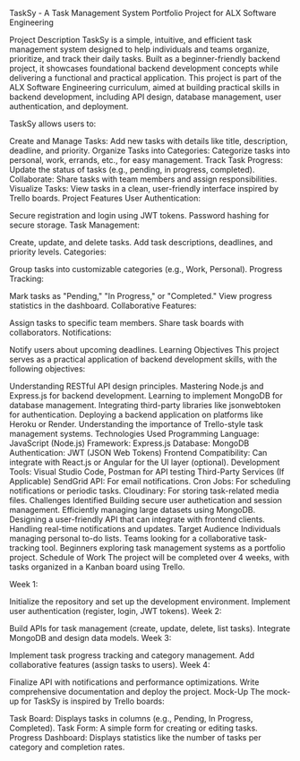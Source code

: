 TaskSy - A Task Management System
Portfolio Project for ALX Software Engineering

Project Description
TaskSy is a simple, intuitive, and efficient task management system designed to help individuals and teams organize, prioritize, and track their daily tasks. Built as a beginner-friendly backend project, it showcases foundational backend development concepts while delivering a functional and practical application. This project is part of the ALX Software Engineering curriculum, aimed at building practical skills in backend development, including API design, database management, user authentication, and deployment.

TaskSy allows users to:

Create and Manage Tasks: Add new tasks with details like title, description, deadline, and priority.
Organize Tasks into Categories: Categorize tasks into personal, work, errands, etc., for easy management.
Track Task Progress: Update the status of tasks (e.g., pending, in progress, completed).
Collaborate: Share tasks with team members and assign responsibilities.
Visualize Tasks: View tasks in a clean, user-friendly interface inspired by Trello boards.
Project Features
User Authentication:

Secure registration and login using JWT tokens.
Password hashing for secure storage.
Task Management:

Create, update, and delete tasks.
Add task descriptions, deadlines, and priority levels.
Categories:

Group tasks into customizable categories (e.g., Work, Personal).
Progress Tracking:

Mark tasks as "Pending," "In Progress," or "Completed."
View progress statistics in the dashboard.
Collaborative Features:

Assign tasks to specific team members.
Share task boards with collaborators.
Notifications:

Notify users about upcoming deadlines.
Learning Objectives
This project serves as a practical application of backend development skills, with the following objectives:

Understanding RESTful API design principles.
Mastering Node.js and Express.js for backend development.
Learning to implement MongoDB for database management.
Integrating third-party libraries like jsonwebtoken for authentication.
Deploying a backend application on platforms like Heroku or Render.
Understanding the importance of Trello-style task management systems.
Technologies Used
Programming Language: JavaScript (Node.js)
Framework: Express.js
Database: MongoDB
Authentication: JWT (JSON Web Tokens)
Frontend Compatibility: Can integrate with React.js or Angular for the UI layer (optional).
Development Tools: Visual Studio Code, Postman for API testing
Third-Party Services (If Applicable)
SendGrid API: For email notifications.
Cron Jobs: For scheduling notifications or periodic tasks.
Cloudinary: For storing task-related media files.
Challenges Identified
Building secure user authetication and session management.
Efficiently managing large datasets using MongoDB.
Designing a user-friendly API that can integrate with frontend clients.
Handling real-time notifications and updates.
Target Audience
Individuals managing personal to-do lists.
Teams looking for a collaborative task-tracking tool.
Beginners exploring task management systems as a portfolio project.
Schedule of Work
The project will be completed over 4 weeks, with tasks organized in a Kanban board using Trello.

Week 1:

Initialize the repository and set up the development environment.
Implement user authentication (register, login, JWT tokens).
Week 2:

Build APIs for task management (create, update, delete, list tasks).
Integrate MongoDB and design data models.
Week 3:

Implement task progress tracking and category management.
Add collaborative features (assign tasks to users).
Week 4:

Finalize API with notifications and performance optimizations.
Write comprehensive documentation and deploy the project.
Mock-Up
The mock-up for TaskSy is inspired by Trello boards:

Task Board: Displays tasks in columns (e.g., Pending, In Progress, Completed).
Task Form: A simple form for creating or editing tasks.
Progress Dashboard: Displays statistics like the number of tasks per category and completion rates.
